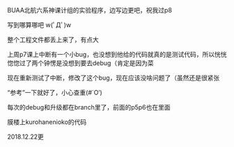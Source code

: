 BUAA北航六系神课计组的实验程序，边写边更吧，祝我过p8

写到哪算哪吧 w(ﾟДﾟ)w

整个工程文件都丢上来了，有点大

上周p7课上中断有一个小bug，也没想到他给的代码就真的是测试代码，所以恍恍惚惚过了两个钟愣是没想到要去debug（肯定是因为菜

现在重新测试了中断，修改了这个bug，现在应该没啥问题了（虽然还是很紧张

“参考”一下就好了，小心查重(#`O′)

每次的debug和升级都在branch里了，前面的p5p6也在里面

膜楼上kurohanenioko的代码

2018.12.22更
